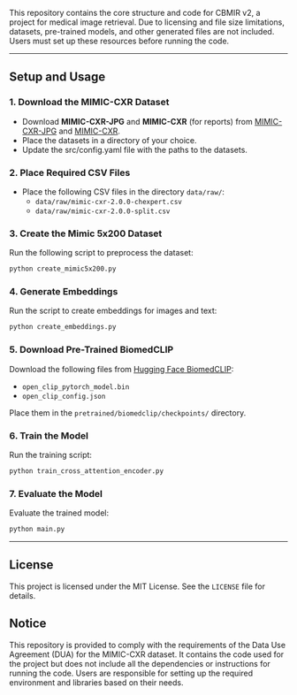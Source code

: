 This repository contains the core structure and code for CBMIR v2, a project for medical image retrieval. Due to licensing and file size limitations, datasets, pre-trained models, and other generated files are not included. Users must set up these resources before running the code.

---

## **Setup and Usage**

### **1. Download the MIMIC-CXR Dataset**
- Download **MIMIC-CXR-JPG** and **MIMIC-CXR** (for reports) from [MIMIC-CXR-JPG](https://physionet.org/content/mimic-cxr-jpg/2.1.0/) and [MIMIC-CXR](https://physionet.org/content/mimic-cxr/2.0.0/).
- Place the datasets in a directory of your choice.
- Update the src/config.yaml file with the paths to the datasets. 

### **2. Place Required CSV Files**
- Place the following CSV files in the directory `data/raw/`:
  - `data/raw/mimic-cxr-2.0.0-chexpert.csv`
  - `data/raw/mimic-cxr-2.0.0-split.csv`

### **3. Create the Mimic 5x200 Dataset**
Run the following script to preprocess the dataset:
```bash
python create_mimic5x200.py
```

### **4. Generate Embeddings**
Run the script to create embeddings for images and text:
```bash
python create_embeddings.py
```

### **5. Download Pre-Trained BiomedCLIP**
Download the following files from [Hugging Face BiomedCLIP](https://huggingface.co/microsoft/BiomedCLIP-PubMedBERT_256-vit_base_patch16_224):
- `open_clip_pytorch_model.bin`
- `open_clip_config.json`

Place them in the `pretrained/biomedclip/checkpoints/` directory.

### **6. Train the Model**
Run the training script:
```bash
python train_cross_attention_encoder.py
```

### **7. Evaluate the Model**
Evaluate the trained model:
```bash
python main.py
```

---

## **License**
This project is licensed under the MIT License. See the `LICENSE` file for details.

## **Notice**
This repository is provided to comply with the requirements of the Data Use Agreement (DUA) for the MIMIC-CXR dataset. It contains the code used for the project but does not include all the dependencies or instructions for running the code. Users are responsible for setting up the required environment and libraries based on their needs.